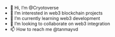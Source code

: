 - 👋 Hi, I’m @Cryotoverse
- 👀 I’m interested in web3 blockchain projects
- 🌱 I’m currently learning web3 development 
- 💞️ I’m looking to collaborate on web3 integration 
- 📫 How to reach me @tanmayvd 

<!---
Cryotoverse/Cryotoverse is a ✨ special ✨ repository because its `README.md` (this file) appears on your GitHub profile.
You can click the Preview link to take a look at your changes.
--->
